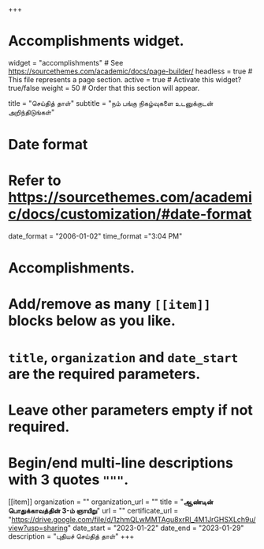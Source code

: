 +++
# Accomplishments widget.
widget = "accomplishments"  # See https://sourcethemes.com/academic/docs/page-builder/
headless = true  # This file represents a page section.
active = true  # Activate this widget? true/false
weight = 50  # Order that this section will appear.

title = "செய்தித் தாள்"
subtitle = "நம் பங்கு நிகழ்வுகளை உடனுக்குடன் அறிந்திடுங்கள்"

# Date format
#   Refer to https://sourcethemes.com/academic/docs/customization/#date-format
date_format = "2006-01-02"
time_format ="3:04 PM"

# Accomplishments.
#   Add/remove as many `[[item]]` blocks below as you like.
#   `title`, `organization` and `date_start` are the required parameters.
#   Leave other parameters empty if not required.
#   Begin/end multi-line descriptions with 3 quotes `"""`.


[[item]]
  organization = ""
  organization_url = ""
  title = "**ஆண்டின் பொதுக்காவத்தின் 3-ம் ஞாயிறு**"
  url = ""
  certificate_url = "https://drive.google.com/file/d/1zhmQLwMMTAgu8xrRl_4M1JrGHSXLch9u/view?usp=sharing"
  date_start = "2023-01-22"
  date_end = "2023-01-29"
  description = "புதியச் செய்தித் தாள்"
+++
